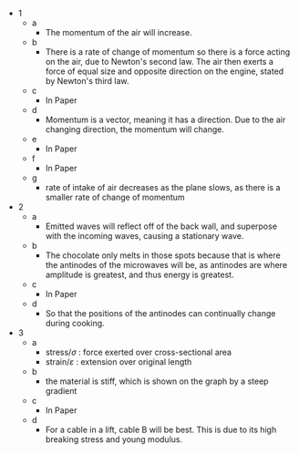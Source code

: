 - 1
	- a
		- The momentum of the air will increase.
	- b
		- There is a rate of change of momentum so there is a force acting on the air, due to Newton's second law. The air then exerts a force of equal size and opposite direction on the engine, stated by Newton's third law.
	- c
		- In Paper
	- d
		- Momentum is a vector, meaning it has a direction. Due to the air changing direction, the momentum will change.
	- e
		- In Paper
	- f
		- In Paper
	- g
		- rate of intake of air decreases as the plane slows, as there is a smaller rate of change of momentum 
- 2
	- a
		- Emitted waves will reflect off of the back wall, and superpose with the incoming waves, causing a stationary wave.
	- b
		- The chocolate only melts in those spots because that is where the antinodes of the microwaves will be, as antinodes are where amplitude is greatest, and thus energy is greatest.
	- c
		- In Paper
	- d
		- So that the positions of the antinodes can continually change during cooking.
- 3
	- a
		- stress/$\sigma$ : force exerted over cross-sectional area
		- strain/$\varepsilon$ : extension over original length
	- b
		- the material is stiff, which is shown on the graph by a steep gradient
	- c
		- In Paper
	- d
		- For a cable in a lift, cable B will be best. This is due to its high breaking stress and young modulus.  